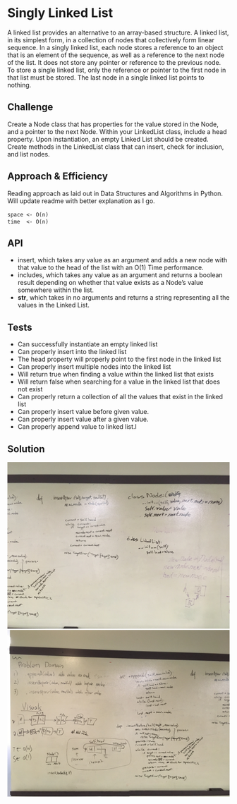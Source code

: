 # Singly Linked List
A linked list provides an alternative to an array-based structure. A linked list, in its simplest form, in a collection of nodes that collectively form linear sequence. In a singly linked list, each node stores a reference to an object that is an element of the sequence, as well as a reference to the next node of the list. It does not store any pointer or reference to the previous node. To store a single linked list, only the reference or pointer to the first node in that list must be stored. The last node in a single linked list points to nothing.

## Challenge
Create a Node class that has properties for the value stored in the Node, and a pointer to the next Node.
Within your LinkedList class, include a head property. Upon instantiation, an empty Linked List should be created. Create methods in the LinkedList class that can insert, check for inclusion, and list nodes.

## Approach & Efficiency
Reading approach as laid out in Data Structures and Algorithms in Python. Will update readme
with better explanation as I go.
```
space <- O(n)
time  <- O(n)
```
## API
- insert, which takes any value as an argument and adds a new node with that value to the head of the list with an O(1) Time performance.
- includes, which takes any value as an argument and returns a boolean result depending on whether that value exists as a Node’s value somewhere within the list.
- __str__, which takes in no arguments and returns a string representing all the values in the Linked List.

## Tests
- Can successfully instantiate an empty linked list
- Can properly insert into the linked list
- The head property will properly point to the first node in the linked list
- Can properly insert multiple nodes into the linked list
- Will return true when finding a value within the linked list that exists
- Will return false when searching for a value in the linked list that does not exist
- Can properly return a collection of all the values that exist in the linked list
- Can properly insert value before given value.
- Can properly insert value after a given value.
- Can properly append value to linked list.l

## Solution
![whiteboard](./assets/06-ll-insertions01.jpg)
![whiteboard](./assets/06-ll-insertions02.jpg)